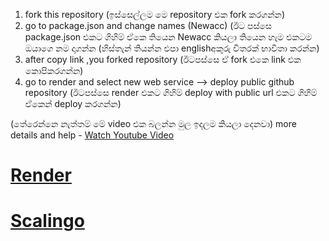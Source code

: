 1. fork this repository (ඉස්සෙල්ලම මෙ repository එක fork කරගන්න)
2. go to package.json and change names (Newacc) (ඊට පස්සෙ package.json එකට ගිහිම් ඒකෙ තියෙන Newacc කියලා තියෙන හැම එකටම ඔයාගෙ නම දාගන්න (හිස්තැන් තියන්න එපා englishඅකුරු විතරක් භාවිතා කරන්න)
3. after copy link ,you forked repository (ඊටපස්සෙ ඒ fork එකෙ link එක කොපිකරගන්න)
4. go to render and select new web service --> deploy public github repository  (ඊටපස්සෙ render එකට ගිහිම් deploy with public url එකට ගිහිම් ඒකෙන් deploy කරගන්න)

(තේරෙන්නෙ නැත්තම් මේ video එක බලන්න මුල ඉදලම කියලා දෙනවා) 
more details and help - [Watch Youtube Video](https://youtu.be/sYzRaR1yF98)


# [Render](https://render.com)

# [Scalingo](https://scalingo.com)

